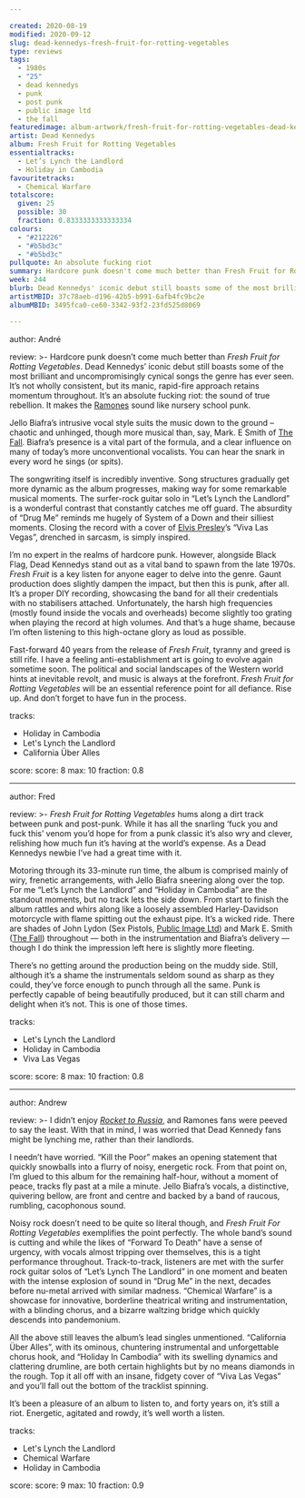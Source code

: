 ```yaml
---

created: 2020-08-19
modified: 2020-09-12
slug: dead-kennedys-fresh-fruit-for-rotting-vegetables
type: reviews
tags:
  - 1980s
  - "25"
  - dead kennedys
  - punk
  - post punk
  - public image ltd
  - the fall
featuredimage: album-artwork/fresh-fruit-for-rotting-vegetables-dead-kennedys.jpg
artist: Dead Kennedys
album: Fresh Fruit for Rotting Vegetables
essentialtracks:
  - Let’s Lynch the Landlord
  - Holiday in Cambodia 
favouritetracks:
  - Chemical Warfare
totalscore:
  given: 25
  possible: 30
  fraction: 0.8333333333333334
colours:
  - "#212226"
  - "#b5bd3c"
  - "#b5bd3c"
pullquote: An absolute fucking riot
summary: Hardcore punk doesn't come much better than Fresh Fruit for Rotting Vegetables. Dead Kennedys' iconic debut still boasts some of the most brilliant and uncompromisingly cynical songs the genre has ever seen.
week: 244
blurb: Dead Kennedys' iconic debut still boasts some of the most brilliant and uncompromisingly cynical songs that punk has ever seen.
artistMBID: 37c78aeb-d196-42b5-b991-6afb4fc9bc2e
albumMBID: 3495fca0-ce60-3342-93f2-23fd525d8069

---
```


author: André

review: >-
  Hardcore punk doesn’t come much better than *Fresh Fruit for Rotting Vegetables*. Dead Kennedys’ iconic debut still boasts some of the most brilliant and uncompromisingly cynical songs the genre has ever seen. It’s not wholly consistent, but its manic, rapid-fire approach retains momentum throughout. It’s an absolute fucking riot: the sound of true rebellion. It makes the [Ramones](https://audioxide.com/reviews/ramones-rocket-to-russia/) sound like nursery school punk.

  Jello Biafra’s intrusive vocal style suits the music down to the ground – chaotic and unhinged, though more musical than, say, Mark. E Smith of [The Fall](https://audioxide.com/reviews/the-fall-this-nations-saving-grace/). Biafra’s presence is a vital part of the formula, and a clear influence on many of today’s more unconventional vocalists. You can hear the snark in every word he sings (or spits).

  The songwriting itself is incredibly inventive. Song structures gradually get more dynamic as the album progresses, making way for some remarkable musical moments. The surfer-rock guitar solo in “Let’s Lynch the Landlord” is a wonderful contrast that constantly catches me off guard. The absurdity of “Drug Me” reminds me hugely of System of a Down and their silliest moments. Closing the record with a cover of [Elvis Presley](https://audioxide.com/reviews/elvis-presley-elvis-presley/)’s “Viva Las Vegas”, drenched in sarcasm, is simply inspired.

  I’m no expert in the realms of hardcore punk. However, alongside Black Flag, Dead Kennedys stand out as a vital band to spawn from the late 1970s. *Fresh Fruit* is a key listen for anyone eager to delve into the genre. Gaunt production does slightly dampen the impact, but then this is punk, after all. It’s a proper DIY recording, showcasing the band for all their credentials with no stabilisers attached. Unfortunately, the harsh high frequencies (mostly found inside the vocals and overheads) become slightly too grating when playing the record at high volumes. And that’s a huge shame, because I’m often listening to this high-octane glory as loud as possible.

  Fast-forward 40 years from the release of *Fresh Fruit*, tyranny and greed is still rife. I have a feeling anti-establishment art is going to evolve again sometime soon. The political and social landscapes of the Western world hints at inevitable revolt, and music is always at the forefront. *Fresh Fruit for Rotting Vegetables* will be an essential reference point for all defiance. Rise up. And don’t forget to have fun in the process.

tracks:
  - Holiday in Cambodia
  - Let's Lynch the Landlord
  - California Über Alles

score:
  score: 8
  max: 10
  fraction: 0.8

---

author: Fred

review: >-
  *Fresh Fruit for Rotting Vegetables* hums along a dirt track between punk and post-punk. While it has all the snarling ‘fuck you and fuck this’ venom you’d hope for from a punk classic it’s also wry and clever, relishing how much fun it’s having at the world’s expense. As a Dead Kennedys newbie I’ve had a great time with it.

  Motoring through its 33-minute run time, the album is comprised mainly of wiry, frenetic arrangements, with Jello Biafra sneering along over the top. For me “Let’s Lynch the Landlord” and “Holiday in Cambodia” are the standout moments, but no track lets the side down. From start to finish the album rattles and whirs along like a loosely assembled Harley-Davidson motorcycle with flame spitting out the exhaust pipe. It’s a wicked ride. There are shades of John Lydon (Sex Pistols, [Public Image Ltd](https://audioxide.com/reviews/public-image-ltd-9/)) and Mark E. Smith ([The Fall](https://audioxide.com/reviews/the-fall-this-nations-saving-grace/)) throughout — both in the instrumentation and Biafra’s delivery — though I do think the impression left here is slightly more fleeting.

  There’s no getting around the production being on the muddy side. Still, although it’s a shame the instrumentals seldom sound as sharp as they could, they’ve force enough to punch through all the same. Punk is perfectly capable of being beautifully produced, but it can still charm and delight when it’s not. This is one of those times.

tracks:
  - Let's Lynch the Landlord
  - Holiday in Cambodia
  - Viva Las Vegas

score:
  score: 8
  max: 10
  fraction: 0.8

---

author: Andrew

review: >-
  I didn’t enjoy [*Rocket to Russia*](https://audioxide.com/reviews/ramones-rocket-to-russia/), and Ramones fans were peeved to say the least. With that in mind, I was worried that Dead Kennedy fans might be lynching me, rather than their landlords.

  I needn’t have worried. “Kill the Poor” makes an opening statement that quickly snowballs into a flurry of noisy, energetic rock. From that point on, I’m glued to this album for the remaining half-hour, without a moment of peace, tracks fly past at a mile a minute. Jello Biafra’s vocals, a distinctive, quivering bellow, are front and centre and backed by a band of raucous, rumbling, cacophonous sound.

  Noisy rock doesn’t need to be quite so literal though, and *Fresh Fruit For Rotting Vegetables* exemplifies the point perfectly. The whole band’s sound is cutting and while the likes of “Forward To Death” have a sense of urgency, with vocals almost tripping over themselves, this is a tight performance throughout. Track-to-track, listeners are met with the surfer rock guitar solos of “Let’s Lynch The Landlord” in one moment and beaten with the intense explosion of sound in “Drug Me” in the next, decades before nu-metal arrived with similar madness. “Chemical Warfare” is a showcase for innovative, borderline theatrical writing and instrumentation, with a blinding chorus, and a bizarre waltzing bridge which quickly descends into pandemonium.

  All the above still leaves the album’s lead singles unmentioned. “California Über Alles”, with its ominous, chuntering instrumental and unforgettable chorus hook, and “Holiday In Cambodia” with its swelling dynamics and clattering drumline, are both certain highlights but by no means diamonds in the rough. Top it all off with an insane, fidgety cover of “Viva Las Vegas” and you’ll fall out the bottom of the tracklist spinning.

  It’s been a pleasure of an album to listen to, and forty years on, it’s still a riot. Energetic, agitated and rowdy, it’s well worth a listen.

tracks:
  - Let's Lynch the Landlord
  - Chemical Warfare
  - Holiday in Cambodia

score:
  score: 9
  max: 10
  fraction: 0.9